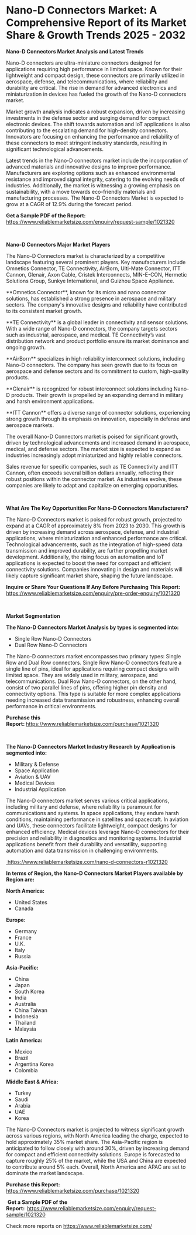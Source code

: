 <p><h1>Nano-D Connectors Market: A Comprehensive Report of its Market Share & Growth Trends 2025 - 2032</h1></p><p><strong>Nano-D Connectors Market Analysis and Latest Trends</strong></p>
<p><p>Nano-D connectors are ultra-miniature connectors designed for applications requiring high performance in limited space. Known for their lightweight and compact design, these connectors are primarily utilized in aerospace, defense, and telecommunications, where reliability and durability are critical. The rise in demand for advanced electronics and miniaturization in devices has fueled the growth of the Nano-D connectors market.</p><p>Market growth analysis indicates a robust expansion, driven by increasing investments in the defense sector and surging demand for compact electronic devices. The shift towards automation and IoT applications is also contributing to the escalating demand for high-density connectors. Innovators are focusing on enhancing the performance and reliability of these connectors to meet stringent industry standards, resulting in significant technological advancements.</p><p>Latest trends in the Nano-D connectors market include the incorporation of advanced materials and innovative designs to improve performance. Manufacturers are exploring options such as enhanced environmental resistance and improved signal integrity, catering to the evolving needs of industries. Additionally, the market is witnessing a growing emphasis on sustainability, with a move towards eco-friendly materials and manufacturing processes. The Nano-D Connectors Market is expected to grow at a CAGR of 12.9% during the forecast period.</p></p>
<p><strong>Get a Sample PDF of the Report:&nbsp;</strong> <a href="https://www.reliablemarketsize.com/enquiry/request-sample/1021320?utm_campaign=3456&utm_medium=2&utm_source=Github&utm_content=ia&utm_term=21032025&utm_id=nano-d-connectors">https://www.reliablemarketsize.com/enquiry/request-sample/1021320</a></p>
<p>&nbsp;</p>
<p><strong>Nano-D Connectors Major Market Players</strong></p>
<p><p>The Nano-D Connectors market is characterized by a competitive landscape featuring several prominent players. Key manufacturers include Omnetics Connector, TE Connectivity, AirBorn, Ulti-Mate Connector, ITT Cannon, Glenair, Axon Cable, Cristek Interconnects, MIN-E-CON, Hermetic Solutions Group, Sunkye International, and Guizhou Space Appliance. </p><p>**Omnetics Connector**, known for its micro and nano connector solutions, has established a strong presence in aerospace and military sectors. The company's innovative designs and reliability have contributed to its consistent market growth. </p><p>**TE Connectivity** is a global leader in connectivity and sensor solutions. With a wide range of Nano-D connectors, the company targets sectors such as industrial, aerospace, and medical. TE Connectivity’s vast distribution network and product portfolio ensure its market dominance and ongoing growth.</p><p>**AirBorn** specializes in high reliability interconnect solutions, including Nano-D connectors. The company has seen growth due to its focus on aerospace and defense sectors and its commitment to custom, high-quality products.</p><p>**Glenair** is recognized for robust interconnect solutions including Nano-D products. Their growth is propelled by an expanding demand in military and harsh environment applications. </p><p>**ITT Cannon** offers a diverse range of connector solutions, experiencing strong growth through its emphasis on innovation, especially in defense and aerospace markets.</p><p>The overall Nano-D Connectors market is poised for significant growth, driven by technological advancements and increased demand in aerospace, medical, and defense sectors. The market size is expected to expand as industries increasingly adopt miniaturized and highly reliable connectors.</p><p>Sales revenue for specific companies, such as TE Connectivity and ITT Cannon, often exceeds several billion dollars annually, reflecting their robust positions within the connector market. As industries evolve, these companies are likely to adapt and capitalize on emerging opportunities.</p></p>
<p>&nbsp;</p>
<p><strong>What Are The Key Opportunities For Nano-D Connectors Manufacturers?</strong></p>
<p><p>The Nano-D Connectors market is poised for robust growth, projected to expand at a CAGR of approximately 8% from 2023 to 2030. This growth is driven by increasing demand across aerospace, defense, and industrial applications, where miniaturization and enhanced performance are critical. Technological advancements, such as the integration of high-speed data transmission and improved durability, are further propelling market development. Additionally, the rising focus on automation and IoT applications is expected to boost the need for compact and efficient connectivity solutions. Companies innovating in design and materials will likely capture significant market share, shaping the future landscape.</p></p>
<p><strong>Inquire or Share Your Questions If Any Before Purchasing This Report:</strong> <a href="https://www.reliablemarketsize.com/enquiry/pre-order-enquiry/1021320?utm_campaign=3456&utm_medium=2&utm_source=Github&utm_content=ia&utm_term=21032025&utm_id=nano-d-connectors">https://www.reliablemarketsize.com/enquiry/pre-order-enquiry/1021320</a></p>
<p>&nbsp;</p>
<p><strong>Market Segmentation</strong></p>
<p><strong>The Nano-D Connectors Market Analysis by types is segmented into:</strong></p>
<p><ul><li>Single Row Nano-D Connectors</li><li>Dual Row Nano-D Connectors</li></ul></p>
<p><p>The Nano-D connectors market encompasses two primary types: Single Row and Dual Row connectors. Single Row Nano-D connectors feature a single line of pins, ideal for applications requiring compact designs with limited space. They are widely used in military, aerospace, and telecommunications. Dual Row Nano-D connectors, on the other hand, consist of two parallel lines of pins, offering higher pin density and connectivity options. This type is suitable for more complex applications needing increased data transmission and robustness, enhancing overall performance in critical environments.</p></p>
<p><strong>Purchase this Report:&nbsp;</strong><a href="https://www.reliablemarketsize.com/purchase/1021320?utm_campaign=3456&utm_medium=2&utm_source=Github&utm_content=ia&utm_term=21032025&utm_id=nano-d-connectors">https://www.reliablemarketsize.com/purchase/1021320</a></p>
<p>&nbsp;</p>
<p><strong>The Nano-D Connectors Market Industry Research by Application is segmented into:</strong></p>
<p><ul><li>Military & Defense</li><li>Space Application</li><li>Aviation & UAV</li><li>Medical Devices</li><li>Industrial Application</li></ul></p>
<p><p>The Nano-D connectors market serves various critical applications, including military and defense, where reliability is paramount for communications and systems. In space applications, they endure harsh conditions, maintaining performance in satellites and spacecraft. In aviation and UAVs, these connectors facilitate lightweight, compact designs for enhanced efficiency. Medical devices leverage Nano-D connectors for their precision and reliability in diagnostics and monitoring systems. Industrial applications benefit from their durability and versatility, supporting automation and data transmission in challenging environments.</p></p>
<p><a href="https://www.reliablemarketsize.com/nano-d-connectors-r1021320?utm_campaign=3456&utm_medium=2&utm_source=Github&utm_content=ia&utm_term=21032025&utm_id=nano-d-connectors">&nbsp;https://www.reliablemarketsize.com/nano-d-connectors-r1021320</a></p>
<p><strong>In terms of Region, the Nano-D Connectors Market Players available by Region are:</strong></p>
<p>
    <p> <strong> North America: </strong>
        <ul>
            <li>United States</li>
            <li>Canada</li>
        </ul>
        </p> 
    <p> <strong> Europe: </strong>
        <ul>
            <li>Germany</li>
            <li>France</li>
            <li>U.K.</li>
            <li>Italy</li>
            <li>Russia</li>
        </ul>
        </p> 
    <p> <strong> Asia-Pacific: </strong>
        <ul>
            <li>China</li>
            <li>Japan</li>
            <li>South Korea</li>
            <li>India</li>
            <li>Australia</li>
            <li>China Taiwan</li>
            <li>Indonesia</li>
            <li>Thailand</li>
            <li>Malaysia</li>
        </ul>
        </p> 
    <p> <strong> Latin America: </strong>
        <ul>
            <li>Mexico</li>
            <li>Brazil</li>
            <li>Argentina Korea</li>
            <li>Colombia</li>
        </ul>
        </p> 
    <p> <strong> Middle East & Africa: </strong>
        <ul>
            <li>Turkey</li>
            <li>Saudi</li>
            <li>Arabia</li>
            <li>UAE</li>
            <li>Korea</li>
        </ul>
    </p>
    </p>
<p><p>The Nano-D Connectors market is projected to witness significant growth across various regions, with North America leading the charge, expected to hold approximately 35% market share. The Asia-Pacific region is anticipated to follow closely with around 30%, driven by increasing demand for compact and efficient connectivity solutions. Europe is forecasted to capture roughly 25% of the market, while the USA and China are expected to contribute around 5% each. Overall, North America and APAC are set to dominate the market landscape.</p></p>
<p><strong>Purchase this Report: </strong><a href="https://www.reliablemarketsize.com/purchase/1021320?utm_campaign=3456&utm_medium=2&utm_source=Github&utm_content=ia&utm_term=21032025&utm_id=nano-d-connectors">https://www.reliablemarketsize.com/purchase/1021320</a></p>
<p>&nbsp;<strong>Get a Sample PDF of the Report:&nbsp;&nbsp;</strong><a href="https://www.reliablemarketsize.com/enquiry/request-sample/1021320?utm_campaign=3456&utm_medium=2&utm_source=Github&utm_content=ia&utm_term=21032025&utm_id=nano-d-connectors">https://www.reliablemarketsize.com/enquiry/request-sample/1021320</a></p>
<p><strong></strong></p>
<p>Check more reports on <a href="https://www.reliablemarketsize.com/?utm_campaign=3456&utm_medium=2&utm_source=Github&utm_content=ia&utm_term=21032025&utm_id=nano-d-connectors">https://www.reliablemarketsize.com/</a></p>